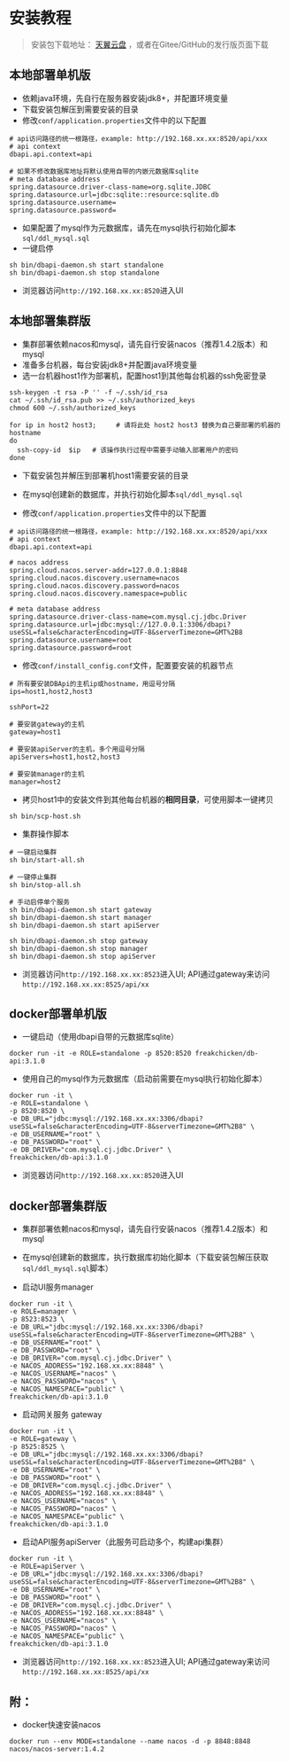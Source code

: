# 安装教程

> 安装包下载地址： [天翼云盘](https://cloud.189.cn/t/Jza2MzeEZVNv) ，或者在Gitee/GitHub的发行版页面下载

## 本地部署单机版

- 依赖java环境，先自行在服务器安装jdk8+，并配置环境变量
- 下载安装包解压到需要安装的目录
- 修改`conf/application.properties`文件中的以下配置
```properties
# api访问路径的统一根路径，example: http://192.168.xx.xx:8520/api/xxx
# api context
dbapi.api.context=api

# 如果不修改数据库地址将默认使用自带的内嵌元数据库sqlite
# meta database address
spring.datasource.driver-class-name=org.sqlite.JDBC
spring.datasource.url=jdbc:sqlite::resource:sqlite.db
spring.datasource.username=
spring.datasource.password=
```
- 如果配置了mysql作为元数据库，请先在mysql执行初始化脚本`sql/ddl_mysql.sql`
- 一键启停
```shell
sh bin/dbapi-daemon.sh start standalone
sh bin/dbapi-daemon.sh stop standalone
```

- 浏览器访问`http://192.168.xx.xx:8520`进入UI

## 本地部署集群版

- 集群部署依赖nacos和mysql，请先自行安装nacos（推荐1.4.2版本）和mysql
- 准备多台机器，每台安装jdk8+并配置java环境变量
- 选一台机器host1作为部署机，配置host1到其他每台机器的ssh免密登录
```shell
ssh-keygen -t rsa -P '' -f ~/.ssh/id_rsa
cat ~/.ssh/id_rsa.pub >> ~/.ssh/authorized_keys
chmod 600 ~/.ssh/authorized_keys

for ip in host2 host3;     # 请将此处 host2 host3 替换为自己要部署的机器的 hostname
do
  ssh-copy-id  $ip   # 该操作执行过程中需要手动输入部署用户的密码
done
```
- 下载安装包并解压到部署机host1需要安装的目录

- 在mysql创建新的数据库，并执行初始化脚本`sql/ddl_mysql.sql`

- 修改`conf/application.properties`文件中的以下配置
```properties
# api访问路径的统一根路径，example: http://192.168.xx.xx:8520/api/xxx
# api context
dbapi.api.context=api

# nacos address
spring.cloud.nacos.server-addr=127.0.0.1:8848
spring.cloud.nacos.discovery.username=nacos
spring.cloud.nacos.discovery.password=nacos
spring.cloud.nacos.discovery.namespace=public

# meta database address
spring.datasource.driver-class-name=com.mysql.cj.jdbc.Driver
spring.datasource.url=jdbc:mysql://127.0.0.1:3306/dbapi?useSSL=false&characterEncoding=UTF-8&serverTimezone=GMT%2B8
spring.datasource.username=root
spring.datasource.password=root
```

- 修改`conf/install_config.conf`文件，配置要安装的机器节点
```shell
# 所有要安装DBApi的主机ip或hostname，用逗号分隔
ips=host1,host2,host3

sshPort=22

# 要安装gateway的主机
gateway=host1

# 要安装apiServer的主机，多个用逗号分隔
apiServers=host1,host2,host3

# 要安装manager的主机
manager=host2
```

- 拷贝host1中的安装文件到其他每台机器的**相同目录**，可使用脚本一键拷贝
```shell
sh bin/scp-host.sh
```

- 集群操作脚本
```shell
# 一键启动集群
sh bin/start-all.sh

# 一键停止集群
sh bin/stop-all.sh

# 手动启停单个服务
sh bin/dbapi-daemon.sh start gateway
sh bin/dbapi-daemon.sh start manager
sh bin/dbapi-daemon.sh start apiServer

sh bin/dbapi-daemon.sh stop gateway
sh bin/dbapi-daemon.sh stop manager
sh bin/dbapi-daemon.sh stop apiServer

```

- 浏览器访问`http://192.168.xx.xx:8523`进入UI; API通过gateway来访问`http://192.168.xx.xx:8525/api/xx`

## docker部署单机版

- 一键启动（使用dbapi自带的元数据库sqlite）
```shell
docker run -it -e ROLE=standalone -p 8520:8520 freakchicken/db-api:3.1.0
```

- 使用自己的mysql作为元数据库（启动前需要在mysql执行初始化脚本）
```shell
docker run -it \
-e ROLE=standalone \
-p 8520:8520 \
-e DB_URL="jdbc:mysql://192.168.xx.xx:3306/dbapi?useSSL=false&characterEncoding=UTF-8&serverTimezone=GMT%2B8" \
-e DB_USERNAME="root" \
-e DB_PASSWORD="root" \
-e DB_DRIVER="com.mysql.cj.jdbc.Driver" \
freakchicken/db-api:3.1.0
```
- 浏览器访问`http://192.168.xx.xx:8520`进入UI

## docker部署集群版

- 集群部署依赖nacos和mysql，请先自行安装nacos（推荐1.4.2版本）和mysql
- 在mysql创建新的数据库，执行数据库初始化脚本（下载安装包解压获取`sql/ddl_mysql.sql`脚本）

- 启动UI服务manager
```shell
docker run -it \
-e ROLE=manager \
-p 8523:8523 \
-e DB_URL="jdbc:mysql://192.168.xx.xx:3306/dbapi?useSSL=false&characterEncoding=UTF-8&serverTimezone=GMT%2B8" \
-e DB_USERNAME="root" \
-e DB_PASSWORD="root" \
-e DB_DRIVER="com.mysql.cj.jdbc.Driver" \
-e NACOS_ADDRESS="192.168.xx.xx:8848" \
-e NACOS_USERNAME="nacos" \
-e NACOS_PASSWORD="nacos" \
-e NACOS_NAMESPACE="public" \
freakchicken/db-api:3.1.0
```

- 启动网关服务 gateway
```shell
docker run -it \
-e ROLE=gateway \
-p 8525:8525 \
-e DB_URL="jdbc:mysql://192.168.xx.xx:3306/dbapi?useSSL=false&characterEncoding=UTF-8&serverTimezone=GMT%2B8" \
-e DB_USERNAME="root" \
-e DB_PASSWORD="root" \
-e DB_DRIVER="com.mysql.cj.jdbc.Driver" \
-e NACOS_ADDRESS="192.168.xx.xx:8848" \
-e NACOS_USERNAME="nacos" \
-e NACOS_PASSWORD="nacos" \
-e NACOS_NAMESPACE="public" \
freakchicken/db-api:3.1.0
```

- 启动API服务apiServer（此服务可启动多个，构建api集群）
```shell
docker run -it \
-e ROLE=apiServer \
-e DB_URL="jdbc:mysql://192.168.xx.xx:3306/dbapi?useSSL=false&characterEncoding=UTF-8&serverTimezone=GMT%2B8" \
-e DB_USERNAME="root" \
-e DB_PASSWORD="root" \
-e DB_DRIVER="com.mysql.cj.jdbc.Driver" \
-e NACOS_ADDRESS="192.168.xx.xx:8848" \
-e NACOS_USERNAME="nacos" \
-e NACOS_PASSWORD="nacos" \
-e NACOS_NAMESPACE="public" \
freakchicken/db-api:3.1.0
```

- 浏览器访问`http://192.168.xx.xx:8523`进入UI; API通过gateway来访问`http://192.168.xx.xx:8525/api/xx`

## 附：
- docker快速安装nacos
```
docker run --env MODE=standalone --name nacos -d -p 8848:8848 nacos/nacos-server:1.4.2
```
